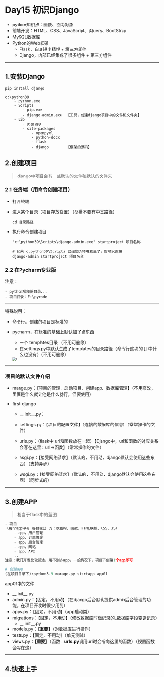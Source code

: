 # Day15 初识Django

- python知识点：函数、面向对象
- 前端开发：HTML、CSS、JavaScript、jQuery、BootStrap
- MySQL数据库
- Python的Web框架
  - Flask，自身短小精悍 + 第三方组件
  - Django，内部已经集成了很多组件 + 第三方组件

---



## 1.安装Django

```
pip install django
```

```
c:\python39
	- python.exe
	- Scripts
		- pip.exe
		- django-admin.exe	【工具，创建django项目中的文件和文件夹】
    - Lib
    	- 内置模块
    	- site-packages
    		- openpyxl
    		- python-docx
    		- flask
    		- django		【框架的源码】
```



## 2.创建项目

> django中项目会有一些默认的文件和默认的文件夹

### 2.1 在终端（用命令创建项目）

- 打开终端

- 进入某个目录（项目存放位置）（尽量不要有中文路径）

  ```
  cd 目录路径
  ```

- 执行命令创建项目

  ```
  "c:\python39\Scripts\django-admin.exe" startproject 项目名称
  ```

  ```
  # 如果 c:python39\Scripts 已经加入环境变量了，则可以直接
  django-admin startproject 项目名称
  ```



### 2.2 在Pycharm专业版

注意：

```
- python解释器目录...
- 项目目录：F:\pycode
```

---

特殊说明：

- 命令行。创建的项目是标准的

- pycharm，在标准的基础上默认加了点东西

  - 一个 templates目录 （不用可删除）
  - 在settings.py中默认生成了templates的目录路径（命令行这块的 [] 中什么也没有）（不用可删除）

  <img src="F:\lifeProject\first-django\notes_django\images\1.png" alt="1" style="zoom:67%;" />

---



### 项目的默认文件介绍

- mange.py：【项目的管理，启动项目、创建app、数据库管理】（不用修改，里面是什么就让他是什么就行，但要使用）

- first-django

  - __ init__.py：
  - settings.py：【项目的配置文件】（连接的数据库的信息）（常常操作的文件）
  - urls.py：（flask中 url和函数放在一起）【Django中，url和函数的对应关系会写在这里：url→函数】（常常操作的文件）

  - asgi.py：【接受网络请求】（默认的，不用动，django默认会使用这些东西）（支持异步）
  - wsgi.py：【接受网络请求】（默认的，不用动，django默认会使用这些东西）（同步式的）

---



## 3.创建APP

> 相当于flask中的蓝图

```python
- 项目
（每个app中有 各自独立 的：表结构、函数、HTML模板、CSS、JS）
	- app，用户管理
	- app，订单管理
	- app，后台管理
	- app，网站
	- app，API
	..
注意：我们开发比较简洁，用不到多app，一般情况下，项目下创建1个app即可

# 创建app
(在项目目录下):python3.9 manage.py startapp app01
```

app01中的文件

- __ init__.py
- admin.py：【固定，不用动】（在django后台默认提供admin后台管理的功能，在项目开发时很少用到）
- apps.py：【固定，不用动】（app启动类）
- migrations：【固定，不用动】（修改数据库时做记录的_数据库字段变更记录）
  - __ init__.py
- models.py：**【重要】**（对数据库进行操作）
- tests.py：【固定，不用动】（单元测试）
- views.py：**【重要】**（函数，**urls.py**调用url时会指向这里的函数）（视图函数会写在这）

---



## 4.快速上手

